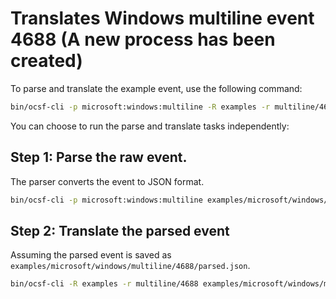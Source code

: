 # Translates Windows multiline event 4688 (A new process has been created)

To parse and translate the example event, use the following command:
```bash
bin/ocsf-cli -p microsoft:windows:multiline -R examples -r multiline/4688 examples/microsoft/windows/multiline/4688/raw.event
```

You can choose to run the parse and translate tasks independently:

## Step 1: Parse the raw event.
The parser converts the event to JSON format.
```bash
bin/ocsf-cli -p microsoft:windows:multiline examples/microsoft/windows/multiline/4688/raw.event
```

## Step 2: Translate the parsed event
Assuming the parsed event is saved as `examples/microsoft/windows/multiline/4688/parsed.json`.

```bash
bin/ocsf-cli -R examples -r multiline/4688 examples/microsoft/windows/multiline/4688/parsed.json
```

